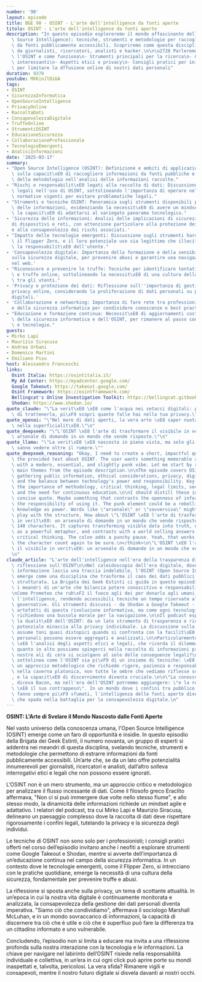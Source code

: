 ```yaml
---
number: '90'
layout: episode
title: BGE 90 - OSINT - L'arte dell'intelligence da fonti aperte
titolo: OSINT - L'arte dell'intelligence da fonti aperte
description: "In questo episodio esploreremo il mondo affascinante dell'OSINT (Open\
  \ Source Intelligence): tecniche, strumenti e metodologie per raccogliere informazioni\
  \ da fonti pubblicamente accessibili. Scopriremo come questa disciplina viene utilizzata\
  \ da giornalisti, ricercatori, analisti e hacker.\n\n\u2728 Parleremo di:\n\n- Cos'\xE8\
  \ l'OSINT e come funziona\n- Strumenti principali per la ricerca\n- Casi di studio\
  \ interessanti\n- Aspetti etici e privacy\n- Consigli pratici per iniziare\n- Consigli\
  \ per limitare la dffusione online di nostri dati personali"
duration: 9370
youtube: MXKinJlDiGA
tags:
- OSINT
- SicurezzaInformatica
- OpenSourceIntelligence
- PrivacyOnline
- RaccoltaDati
- ConsapevolezzaDigitale
- TruffeOnline
- StrumentiOSINT
- EducazioneSicurezza
- CollaborazioneProfessionale
- TecnologieEmergenti
- AnalisiInformazioni
date: '2025-03-17'
summary:
- "Open Source Intelligence (OSINT): Definizione e ambiti di applicazione, con focus\
  \ sulla capacit\xE0 di raccogliere informazioni da fonti pubbliche e l'importanza\
  \ della metodologia nell'analisi delle informazioni raccolte."
- "Rischi e responsabilit\xE0 legati alla raccolta di dati: Discussione sui limiti\
  \ legali nell'uso di OSINT, sottolineando l'importanza di operare nel rispetto delle\
  \ normative vigenti per evitare problematiche legali."
- "Strumenti e tecniche OSINT: Panoramica sugli strumenti disponibili per l'analisi\
  \ delle informazioni, evidenziando la necessit\xE0 di avere un mindset critico e\
  \ la capacit\xE0 di adattarsi al variegato panorama tecnologico."
- 'Sicurezza delle informazioni: Analisi delle implicazioni di sicurezza legate all''uso
  di dispositivi e reti, con attenzione particolare alla protezione dei propri dati
  e alla consapevolezza dei rischi associati.'
- "Impatto delle tecnologie emergenti: Discussione sugli strumenti hardware, come\
  \ il Flipper Zero, e il loro potenziale uso sia legittimo che illecito, evidenziando\
  \ la responsabilit\xE0 dell'utente."
- 'Consapevolezza digitale: Importanza della formazione e della sensibilizzazione
  sulla sicurezza digitale, per prevenire abusi e garantire una navigazione sicura
  nel web.'
- "Riconoscere e prevenire le truffe: Tecniche per identificare tentativi di phishing\
  \ e truffe online, sottolineando la necessit\xE0 di una cultura della sicurezza\
  \ tra gli utenti."
- 'Privacy e protezione dei dati: Riflessione sull''importanza di gestire la propria
  privacy online, considerando la proliferazione di dati personali su piattaforme
  digitali.'
- 'Collaborazione e networking: Importanza di fare rete tra professionisti dell''OSINT
  e della sicurezza informatica per condividere conoscenze e best practices.'
- "Educazione e formazione continua: Necessit\xE0 di aggiornamenti costanti nel campo\
  \ della sicurezza informatica e dell'OSINT, per rimanere al passo con le nuove minacce\
  \ e tecnologie."
guests:
- Mirko Lapi
- Maurizio Siracusa
- Andrea Urbani
- Domenico Martini
- Emiliano Pisu
host: Alessandro Franceschi
links:
  Osint Italia: https://osintitalia.it/
  My Ad Center: https://myadcenter.google.com/
  Google Takeout: https://takeout.google.com/
  Osint Framework: https://osintframework.com/
  Bellingcat's Online Investigation Toolkit: https://bellingcat.gitbook.io/toolkit
  Shodan: https://www.shodan.io/
quote_claude: "\"La verit\xE0 \xE8 come l'acqua nei setacci digitali: pi\xF9 cerchi\
  \ di trattenerla, pi\xF9 scopri quante falle hai nella tua privacy.\"\n"
quote_openai: "\"Nel mare di dati aperti, la vera arte \xE8 saper nuotare senza affogare\
  \ nella superficialit\xE0.\"\n"
quote_deepseek: "\"L'OSINT \xE8 l'arte di trasformare il visibile in verit\xE0: un\
  \ arsenale di domande in un mondo che vende risposte.\"\n"
quote_llama: "\"La verit\xE0 \xE8 nascosta in piena vista, ma solo gli occhi allenati\
  \ sanno vedere oltre il rumore.\""
quote_deepseek_reasoning: "Okay, I need to create a short, impactful quote based on\
  \ the provided text about OSINT. The user wants something memorable and effective,\
  \ with a modern, essential, and slightly punk vibe. Let me start by reviewing the\
  \ main themes from the episode description.\n\nThe episode covers OSINT's use in\
  \ gathering public information, ethical considerations, privacy, digital awareness,\
  \ and the balance between technology's power and responsibility. Key points include\
  \ the importance of methodology, critical thinking, legal limits, security implications,\
  \ and the need for continuous education.\n\nI should distill these ideas into a\
  \ concise quote. Maybe something that contrasts the openness of information with\
  \ the responsibility of using it. The punk element could be a rebellious twist on\
  \ knowledge as power. Words like \"arsenale\" or \"sovversiva\" might fit. Let me\
  \ play with the structure. How about \"L'OSINT \xE8 l'arte di trasformare il visibile\
  \ in verit\xE0: un arsenale di domande in un mondo che vende risposte.\" That's\
  \ 140 characters. It captures transforming visible data into truth, using \"arsenale\"\
  \ as a powerful metaphor, and contrasts with a world selling answers, hinting at\
  \ critical thinking. The colon adds a punchy pause. Yeah, that works. Let me check\
  \ the character count again to be sure.\n</think>\n\"L'OSINT \xE8 l'arte di trasformare\
  \ il visibile in verit\xE0: un arsenale di domande in un mondo che vende risposte.\"\
  \n"
claude_article: "L'arte dell'intelligence nell'era della trasparenza digitale: una\
  \ riflessione sull'OSINT\n\nNel caleidoscopio dell'era digitale, dove ogni bit di\
  \ informazione lascia una traccia indelebile, l'OSINT (Open Source Intelligence)\
  \ emerge come una disciplina che trasforma il caos dei dati pubblici in conoscenza\
  \ strutturata. La Brigata dei Geek Estinti ci guida in questo episodio attraverso\
  \ i meandri di un'arte che bilancia potere conoscitivo e responsabilit\xE0 etica.\n\
  \nCome Prometeo che rub\xF2 il fuoco agli dei per donarlo agli umani, l'OSINT democratizza\
  \ l'intelligence, rendendo accessibili tecniche un tempo riservate alle agenzie\
  \ governative. Gli strumenti discussi - da Shodan a Google Takeout - sono i nuovi\
  \ artefatti di questa rivoluzione informativa, ma come ogni tecnologia potente,\
  \ richiedono una bussola morale per la navigazione.\n\nIl podcast esplora magistralmente\
  \ la dualit\xE0 dell'OSINT: da un lato strumento di trasparenza e ricerca, dall'altro\
  \ potenziale minaccia alla privacy individuale. La discussione sulla sicurezza digitale\
  \ assume toni quasi distopici quando si confronta con la facilit\xE0 con cui i dati\
  \ personali possono essere aggregati e analizzati.\n\nParticolarmente illuminante\
  \ \xE8 l'analisi degli aspetti etici e legali, che ricorda il dilemma di Icaro:\
  \ quanto in alto possiamo spingerci nella raccolta di informazioni prima che le\
  \ nostre ali di cera si sciolgano al sole delle conseguenze legali?\n\nLa Brigata\
  \ sottolinea come l'OSINT sia pi\xF9 di un insieme di tecniche: \xE8 una forma mentis,\
  \ un approccio metodologico che richiede rigore, pazienza e responsabilit\xE0. Come\
  \ nella caverna platonica, non tutte le ombre che vediamo riflesse sono la realt\xE0\
  , e la capacit\xE0 di discernimento diventa cruciale.\n\n\"La conoscenza \xE8 potere\"\
  , diceva Bacon, ma nell'era dell'OSINT potremmo aggiungere: \"e la responsabilit\xE0\
  \ \xE8 il suo contrappeso\". In un mondo dove i confini tra pubblico e privato si\
  \ fanno sempre pi\xF9 sfumati, l'intelligenza delle fonti aperte diventa sia scudo\
  \ che spada nella battaglia per la consapevolezza digitale.\n"
---
```

**OSINT: L'Arte di Svelare il Mondo Nascosto dalle Fonti Aperte**

Nel vasto universo della conoscenza umana, l'Open Source Intelligence (OSINT) emerge come un faro di opportunità e insidie. In questo episodio della Brigata dei Geek Estinti, il numero novanta, un gruppo di esperti si addentra nei meandri di questa disciplina, svelando tecniche, strumenti e metodologie che permettono di estrarre informazioni da fonti pubblicamente accessibili. Un’arte che, se da un lato offre potenzialità innumerevoli per giornalisti, ricercatori e analisti, dall’altro solleva interrogativi etici e legali che non possono essere ignorati.

L’OSINT non è un mero strumento, ma un approccio critico e metodologico per analizzare il flusso incessante di dati. Come il filosofo greco Eraclito affermava, "Non ci si può immergere due volte nello stesso fiume", e allo stesso modo, la dinamicità delle informazioni richiede un mindset agile e adattativo. I relatori del podcast, tra cui Mirko Lapi e Maurizio Siracusa, delineano un paesaggio complesso dove la raccolta di dati deve rispettare rigorosamente i confini legali, tutelando la privacy e la sicurezza degli individui.

Le tecniche di OSINT non sono solo per i professionisti; i consigli pratici offerti nel corso dell’episodio invitano anche i neofiti a esplorare strumenti come Google Takeout e Shodan, mentre si avverte dell’importanza di un’educazione continua nel campo della sicurezza informatica. In un contesto dove le tecnologie emergenti, come il Flipper Zero, si intrecciano con le pratiche quotidiane, emerge la necessità di una cultura della sicurezza, fondamentale per prevenire truffe e abusi.

La riflessione si sposta anche sulla privacy, un tema di scottante attualità. In un’epoca in cui la nostra vita digitale è continuamente monitorata e analizzata, la consapevolezza della gestione dei dati personali diventa imperativa. "Siamo ciò che condividiamo", affermava il sociologo Marshall McLuhan, e in un mondo sovraccarico di informazioni, la capacità di discernere tra ciò che è utile e ciò che è superfluo può fare la differenza tra un cittadino informato e uno vulnerabile.

Concludendo, l’episodio non si limita a educare ma invita a una riflessione profonda sulla nostra interazione con la tecnologia e le informazioni. La chiave per navigare nel labirinto dell’OSINT risiede nella responsabilità individuale e collettiva, in un’era in cui ogni click può aprire porte su mondi inaspettati e, talvolta, pericolosi. La vera sfida? Rimanere vigili e consapevoli, mentre il nostro futuro digitale si disvela davanti ai nostri occhi.
